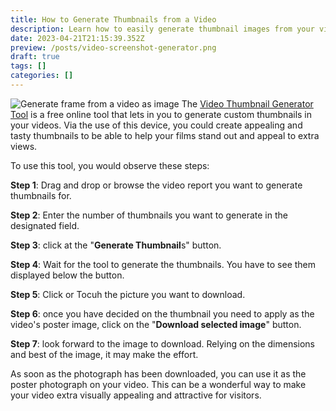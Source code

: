 ```yaml
---
title: How to Generate Thumbnails from a Video
description: Learn how to easily generate thumbnail images from your video with this step-by-step guide.
date: 2023-04-21T21:15:39.352Z
preview: /posts/video-screenshot-generator.png
draft: true
tags: []
categories: []
---
```

![Generate frame from a video as image](/posts/video-screenshot-generator.png)
The [Video Thumbnail Generator Tool](/tools/generator/video-thumbnail-generator/) is a free online tool that lets in you to generate custom thumbnails in your videos. Via the use of this device, you could create appealing and tasty thumbnails to be able to help your films stand out and appeal to extra views.

To use this tool, you would observe these steps:

**Step 1**: Drag and drop or browse the video report you want to generate thumbnails for.

**Step 2**: Enter the number of thumbnails you want to generate  in the designated field.

**Step 3**: click at the "**Generate Thumbnail**s" button.

**Step 4**: Wait for the tool to generate the thumbnails. You have to see them displayed below the button.

**Step 5**: Click or Tocuh the picture you want to download.

**Step 6**: once you have decided on the thumbnail you need to apply as the video's poster image, click on the "**Download selected image**" button.

**Step 7**: look forward to the image to download. Relying on the dimensions and best of the image, it may make the effort.

As soon as the photograph has been downloaded, you can use it as the poster photograph on your video. This can be a wonderful way to make your video extra visually appealing and attractive for visitors.